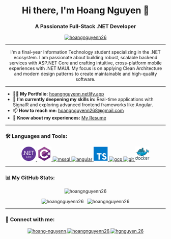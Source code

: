 <h1 align="center">Hi there, I'm Hoang Nguyen 👋</h1>
<h3 align="center">A Passionate Full-Stack .NET Developer</h3>

<p align="center">
  <a href="https://github.com/hoangnguyenn26">
    <img src="https://komarev.com/ghpvc/?username=hoangnguyenn26&label=Profile%20Views&color=0e75b6&style=flat-square" alt="hoangnguyenn26" />
  </a>
</p>

---

<p align="center">
  I'm a final-year Information Technology student specializing in the .NET ecosystem. I am passionate about building robust, scalable backend services with ASP.NET Core and crafting intuitive, cross-platform mobile experiences with .NET MAUI. My focus is on applying Clean Architecture and modern design patterns to create maintainable and high-quality software.
</p>

---

- 👨‍💻 **My Portfolio:** [hoangnguyenn.netlify.app](https://hoangnguyenn.netlify.app)
- 🌱 **I’m currently deepening my skills in:** Real-time applications with SignalR and exploring advanced frontend frameworks like Angular.
- 📫 **How to reach me:** [hoangnguyenn268@gmail.com](mailto:hoangnguyenn268@gmail.com)
- 📄 **Know about my experiences:** [My Resume](https://shorturl.at/4IFZh)

---

### 🛠️ **Languages and Tools:**

<p align="center">
  <a href="https://dotnet.microsoft.com/" target="_blank" rel="noreferrer">
    <img src="https://raw.githubusercontent.com/devicons/devicon/master/icons/dotnetcore/dotnetcore-original.svg" alt="dotnetcore" width="45" height="45"/>
  </a>
  <a href="https://www.cprogramming.com/" target="_blank" rel="noreferrer">
    <img src="https://raw.githubusercontent.com/devicons/devicon/master/icons/csharp/csharp-original.svg" alt="csharp" width="45" height="45"/>
  </a>
  <a href="https://www.microsoft.com/en-us/sql-server" target="_blank" rel="noreferrer">
    <img src="https://www.svgrepo.com/show/303229/microsoft-sql-server-logo.svg" alt="mssql" width="45" height="45"/>
  </a>
  <a href="https://angular.io" target="_blank" rel="noreferrer">
    <img src="https://angular.io/assets/images/logos/angular/angular.svg" alt="angular" width="45" height="45"/>
  </a>
  <a href="https://www.typescriptlang.org/" target="_blank" rel="noreferrer">
    <img src="https://raw.githubusercontent.com/devicons/devicon/master/icons/typescript/typescript-original.svg" alt="typescript" width="45" height="45"/>
  </a>
  <a href="https://cloud.google.com" target="_blank" rel="noreferrer">
    <img src="https://www.vectorlogo.zone/logos/google_cloud/google_cloud-icon.svg" alt="gcp" width="45" height="45"/>
  </a>
  <a href="https://git-scm.com/" target="_blank" rel="noreferrer">
    <img src="https://www.vectorlogo.zone/logos/git-scm/git-scm-icon.svg" alt="git" width="45" height="45"/>
  </a>
  <a href="https://www.docker.com/" target="_blank" rel="noreferrer">
    <img src="https://raw.githubusercontent.com/devicons/devicon/master/icons/docker/docker-original-wordmark.svg" alt="docker" width="45" height="45"/>
  </a>
</p>

---

### 📊 **My GitHub Stats:**

<p align="center">
  <img align="center" src="https://github-readme-stats.vercel.app/api/top-langs?username=hoangnguyenn26&show_icons=true&locale=en&layout=compact&theme=vision-friendly-dark" alt="hoangnguyenn26" />
</p>

<p align="center">
  <img align="center" src="https://github-readme-stats.vercel.app/api?username=hoangnguyenn26&show_icons=true&locale=en&theme=vision-friendly-dark" alt="hoangnguyenn26" />
  &nbsp;
  <img align="center" src="https://github-readme-streak-stats.herokuapp.com/?user=hoangnguyenn26&theme=vision-friendly-dark" alt="hoangnguyenn26" />
</p>

---

### 🔗 **Connect with me:**

<p align="center">
  <a href="https://linkedin.com/in/hoang-nguyenn" target="blank">
    <img align="center" src="https://raw.githubusercontent.com/rahuldkjain/github-profile-readme-generator/master/src/images/icons/Social/linked-in-alt.svg" alt="hoang-nguyenn" height="30" width="40" />
  </a>
  <a href="https://dev.to/hoangnguyenn26" target="blank">
    <img align="center" src="https://raw.githubusercontent.com/rahuldkjain/github-profile-readme-generator/master/src/images/icons/Social/devto.svg" alt="hoangnguyenn26" height="30" width="40" />
  </a>
  <a href="https://instagram.com/hgnguyen.26" target="blank">
    <img align="center" src="https://raw.githubusercontent.com/rahuldkjain/github-profile-readme-generator/master/src/images/icons/Social/instagram.svg" alt="hgnguyen.26" height="30" width="40" />
  </a>
</p>

